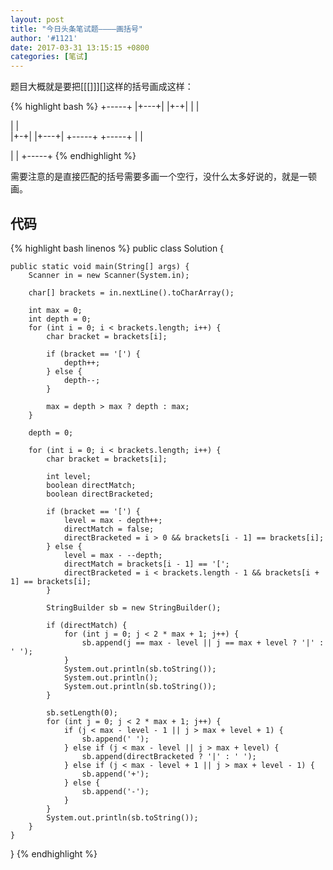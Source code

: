 ```yaml
---
layout: post
title: "今日头条笔试题————画括号"
author: '#1121'
date: 2017-03-31 13:15:15 +0800
categories: [笔试]
---
```


题目大概就是要把[[[]]][]这样的括号画成这样：

{% highlight bash %}
+-----+
|+---+|
 |+-+| 
  | |  

  | |  
 |+-+| 
|+---+|
+-----+
+-----+
|     |

|     |
+-----+
{% endhighlight %}

需要注意的是直接匹配的括号需要多画一个空行，没什么太多好说的，就是一顿画。

## 代码

{% highlight bash linenos %}
public class Solution {

    public static void main(String[] args) {
        Scanner in = new Scanner(System.in);

        char[] brackets = in.nextLine().toCharArray();

        int max = 0;
        int depth = 0;
        for (int i = 0; i < brackets.length; i++) {
            char bracket = brackets[i];

            if (bracket == '[') {
                depth++;
            } else {
                depth--;
            }

            max = depth > max ? depth : max;
        }

        depth = 0;

        for (int i = 0; i < brackets.length; i++) {
            char bracket = brackets[i];

            int level;
            boolean directMatch;
            boolean directBracketed;

            if (bracket == '[') {
                level = max - depth++;
                directMatch = false;
                directBracketed = i > 0 && brackets[i - 1] == brackets[i];
            } else {
                level = max - --depth;
                directMatch = brackets[i - 1] == '[';
                directBracketed = i < brackets.length - 1 && brackets[i + 1] == brackets[i];
            }

            StringBuilder sb = new StringBuilder();

            if (directMatch) {
                for (int j = 0; j < 2 * max + 1; j++) {
                    sb.append(j == max - level || j == max + level ? '|' : ' ');
                }
                System.out.println(sb.toString());
                System.out.println();
                System.out.println(sb.toString());
            }

            sb.setLength(0);
            for (int j = 0; j < 2 * max + 1; j++) {
                if (j < max - level - 1 || j > max + level + 1) {
                    sb.append(' ');
                } else if (j < max - level || j > max + level) {
                    sb.append(directBracketed ? '|' : ' ');
                } else if (j < max - level + 1 || j > max + level - 1) {
                    sb.append('+');
                } else {
                    sb.append('-');
                }
            }
            System.out.println(sb.toString());
        }
    }

}
{% endhighlight %}